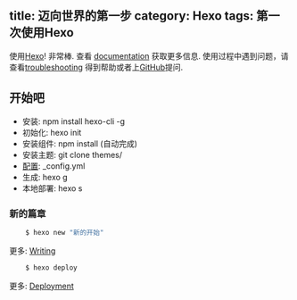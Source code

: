 title: 迈向世界的第一步
category: Hexo
tags: 第一次使用Hexo
---

 使用[Hexo](http://hexo.io/)! 非常棒. 
 查看 [documentation](http://hexo.io/docs/) 获取更多信息.
 使用过程中遇到问题，请查看[troubleshooting](http://hexo.io/docs/troubleshooting.html) 得到帮助或者上[GitHub](https://github.com/hexojs/hexo/issues)提问.

## 开始吧
 - 安装: npm install hexo-cli -g
 - 初始化: hexo init <floder>
 - 安装组件: npm install (自动完成)
 - 安装主题: git clone <theme-url> themes/<folder>
 - [配置](https://hexo.io/zh-cn/docs/configuration.html): _config.yml
 - 生成: hexo g
 - 本地部署: hexo s

<!-- more -->

### 新的篇章

``` bash
    $ hexo new "新的开始"
```

更多: [Writing](http://hexo.io/docs/writing.html)

``` bash
    $ hexo deploy
```

更多: [Deployment](http://hexo.io/docs/deployment.html)
